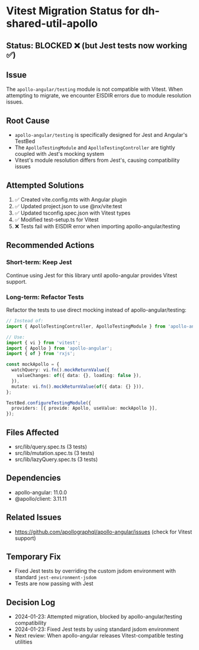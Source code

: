 # Vitest Migration Status for dh-shared-util-apollo

## Status: BLOCKED ❌ (but Jest tests now working ✅)

## Issue

The `apollo-angular/testing` module is not compatible with Vitest. When attempting to migrate, we encounter EISDIR errors due to module resolution issues.

## Root Cause

- `apollo-angular/testing` is specifically designed for Jest and Angular's TestBed
- The `ApolloTestingModule` and `ApolloTestingController` are tightly coupled with Jest's mocking system
- Vitest's module resolution differs from Jest's, causing compatibility issues

## Attempted Solutions

1. ✅ Created vite.config.mts with Angular plugin
2. ✅ Updated project.json to use @nx/vite:test
3. ✅ Updated tsconfig.spec.json with Vitest types
4. ✅ Modified test-setup.ts for Vitest
5. ❌ Tests fail with EISDIR error when importing apollo-angular/testing

## Recommended Actions

### Short-term: Keep Jest

Continue using Jest for this library until apollo-angular provides Vitest support.

### Long-term: Refactor Tests

Refactor the tests to use direct mocking instead of apollo-angular/testing:

```typescript
// Instead of:
import { ApolloTestingController, ApolloTestingModule } from 'apollo-angular/testing';

// Use:
import { vi } from 'vitest';
import { Apollo } from 'apollo-angular';
import { of } from 'rxjs';

const mockApollo = {
  watchQuery: vi.fn().mockReturnValue({
    valueChanges: of({ data: {}, loading: false }),
  }),
  mutate: vi.fn().mockReturnValue(of({ data: {} })),
};

TestBed.configureTestingModule({
  providers: [{ provide: Apollo, useValue: mockApollo }],
});
```

## Files Affected

- src/lib/query.spec.ts (3 tests)
- src/lib/mutation.spec.ts (3 tests)
- src/lib/lazyQuery.spec.ts (3 tests)

## Dependencies

- apollo-angular: 11.0.0
- @apollo/client: 3.11.11

## Related Issues

- https://github.com/apollographql/apollo-angular/issues (check for Vitest support)

## Temporary Fix

- Fixed Jest tests by overriding the custom jsdom environment with standard `jest-environment-jsdom`
- Tests are now passing with Jest

## Decision Log

- 2024-01-23: Attempted migration, blocked by apollo-angular/testing compatibility
- 2024-01-23: Fixed Jest tests by using standard jsdom environment
- Next review: When apollo-angular releases Vitest-compatible testing utilities

